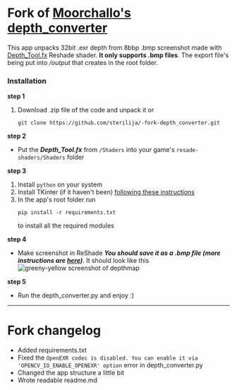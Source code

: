 # Fork of [Moorchallo's depth_converter](https://github.com/murchalloo/depth_converter)

This app unpacks 32bit .exr depth from 8bbp .bmp screenshot made with [Depth_Tool.fx](https://github.com/BlueSkyDefender/Depth3D/blob/master/Shaders/Others/Depth_Tool.fx) Reshade shader. **It only supports .bmp files**. The export file's being put into _/output_ that creates in the root folder.

### Installation
**step 1**<br/>
1. Download .zip file of the code and unpack it or
   ```
   git clone https://github.com/sterilija/-fork-depth_converter.git
   ```  
**step 2**<br/>
- Put the ***Depth_Tool.fx*** from ``/Shaders`` into your game's ``resade-shaders/Shaders`` folder
  
**step 3**<br/>
1. Install ``python`` on your system
2. Install TKinter (if it haven't been) [following these instructions](https://tkdocs.com/tutorial/install.html)
3. In the app's root folder run
   ```
   pip install -r requirements.txt
   ```
   to install all the required modules<br/>
  
**step 4**<br/>
- Make screenshot in ReShade ***You should save it as a .bmp file (more instructions are [here](https://framedsc.com/ReshadeGuides/depthguide.htm#high-range-depth-export))***. It should look like this <br/> ![greeny-yellow screenshot of depthmap](https://framedsc.com/Images/depthguide/hrd_goodeg.png)<br/>
  
**step 5**<br/>
- Run the depth_converter.py and enjoy :)

- - - -
# Fork changelog
- Added requirements.txt
- Fixed the `OpenEXR codec is disabled. You can enable it via 'OPENCV_IO_ENABLE_OPENEXR' option` error in depth_converter.py
- Changed the app structure a little bit
- Wrote readable readme.md
